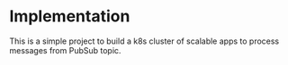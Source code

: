 # Implementation

This is a simple project to build a k8s cluster of scalable apps to process messages from PubSub topic. 

